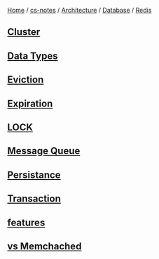 [Home](https://mengxianbin.github.io) /
[cs-notes](https://mengxianbin.github.io/cs-notes/site) /
[Architecture](https://mengxianbin.github.io/cs-notes/site/Architecture) /
[Database](https://mengxianbin.github.io/cs-notes/site/Architecture/Database) /
[Redis](https://mengxianbin.github.io/cs-notes/site/Architecture/Database/Redis)

## [Cluster](https://mengxianbin.github.io/cs-notes/site/Architecture/Database/Redis/Cluster/)

## [Data Types](https://mengxianbin.github.io/cs-notes/site/Architecture/Database/Redis/Data%20Types/)

## [Eviction](https://mengxianbin.github.io/cs-notes/site/Architecture/Database/Redis/Eviction/)

## [Expiration](https://mengxianbin.github.io/cs-notes/site/Architecture/Database/Redis/Expiration/)

## [LOCK](https://mengxianbin.github.io/cs-notes/site/Architecture/Database/Redis/LOCK/)

## [Message Queue](https://mengxianbin.github.io/cs-notes/site/Architecture/Database/Redis/Message%20Queue/)

## [Persistance](https://mengxianbin.github.io/cs-notes/site/Architecture/Database/Redis/Persistance/)

## [Transaction](https://mengxianbin.github.io/cs-notes/site/Architecture/Database/Redis/Transaction/)

## [features](https://mengxianbin.github.io/cs-notes/site/Architecture/Database/Redis/features)

## [vs Memchached](https://mengxianbin.github.io/cs-notes/site/Architecture/Database/Redis/vs%20Memchached)
